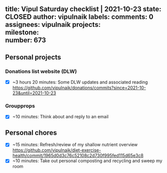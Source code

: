 title:	Vipul Saturday checklist | 2021-10-23
state:	CLOSED
author:	vipulnaik
labels:	
comments:	0
assignees:	vipulnaik
projects:	
milestone:	
number:	673
--
## Personal projects

### Donations list website (DLW)

- [x] ~3 hours 20 minutes: Some DLW updates and associated reading https://github.com/vipulnaik/donations/commits?since=2021-10-23&until=2021-10-23

### Groupprops

- [x] ~10 minutes: Think about and reply to an email

## Personal chores

- [x] ~15 minutes: Refresh/review of my shallow nutrient overview https://github.com/vipulnaik/diet-exercise-health/commit/1965d0d3c76c52108c2d730f995fed115d65e3c8
- [x] ~10 minutes: Take out personal composting and recycling and sweep my room
